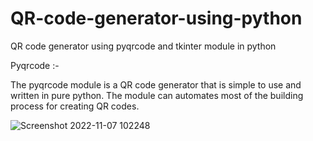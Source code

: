 # QR-code-generator-using-python
QR code generator using pyqrcode and tkinter module in python


Pyqrcode :- 

The pyqrcode module is a QR code generator that is simple to use and written in pure python.
The module can automates most of the building process for creating QR codes.

![Screenshot 2022-11-07 102248](https://user-images.githubusercontent.com/99202913/200229283-09dc52b5-e527-4ac2-8fc9-ef1e3560d5c9.png)

